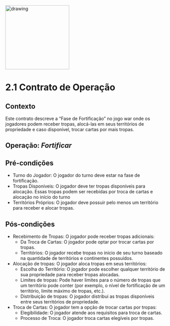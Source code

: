 <img src="https://portal.unicap.br/image/layout_set_logo?img_id=2214787&t=1707359594637" alt="drawing" width="200"/>
<h1> 2.1 Contrato de Operação </h1>

## Contexto
Este contrato descreve a “Fase de Fortificação” no jogo war onde os jogadores podem receber tropas, alocá-las em seus territórios de propriedade e caso disponível, trocar cartas por mais tropas.

<h2>Operação: <i>Fortificar</i></h2>

## Pré-condições
<ul>
  <li>
    Turno do Jogador: O jogador do turno deve estar na fase de fortificação.
  </li>
  <li>
  	Tropas Disponíveis: O jogador deve ter tropas disponíveis para alocação. Essas tropas podem ser recebidas por troca de cartas e alocação no início do turno
  </li>
  <li>
    Territórios Próprios: O jogador deve possuir pelo menos um território para receber e alocar tropas.
  </li>
</ul>

## Pós-condições
<ul>
  <li>
  	Recebimento de Tropas: O jogador pode receber tropas adicionais:
    <ul>
<li>Da Troca de Cartas: O jogador pode optar por trocar cartas por tropas.</li> 
<li>Territórios: O jogador recebe tropas no inicio de seu turno baseado na quantidade de territórios e continentes possuídos.</li>
</ul>
  </li>  
  <li>
  	Alocação de tropas: O jogador aloca tropas em seus territórios:
    <ul>
<li>Escolha do Território: O jogador pode escolher qualquer território de sua propriedade para receber tropas alocadas.</li> 
<li>Limites de tropas: Pode haver limites para o número de tropas que um território pode conter (por exemplo, o nível de fortificação de um território, limite máximo de tropas, etc.).</li>
<li>Distribuição de tropas: O jogador distribui as tropas disponíveis entre seus territórios de propriedade.</li> 
    </ul>
  </li> 
  <li>
  	Troca de Cartas: O jogador tem a opção de trocar cartas por tropas:
    <ul>
<li>Elegibilidade: O jogador atende aos requisitos para troca de cartas.</li> 
<li>Processo de Troca: O jogador troca cartas elegíveis por tropas.</li>
    </ul>
  </li> 
</ul>
